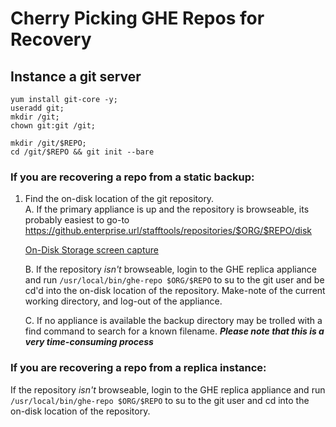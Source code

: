 # Cherry Picking GHE Repos for Recovery

## Instance a git server

```
yum install git-core -y;
useradd git;
mkdir /git;
chown git:git /git;
```

```
mkdir /git/$REPO;
cd /git/$REPO && git init --bare
```


### If you are recovering a repo from a static backup:

1. Find the on-disk location of the git repository.  
    A. If the primary appliance is up and the repository is browseable, its probably easiest to go-to https://github.enterprise.url/stafftools/repositories/$ORG/$REPO/disk 
    
    [On-Disk Storage screen capture](images/On-Disk_Storage.png)

    B. If the repository *isn't* browseable, login to the GHE replica appliance and run ```/usr/local/bin/ghe-repo $ORG/$REPO``` to su to the git user and be cd'd into the on-disk location of the repository. Make-note of the current working directory, and log-out of the appliance.  
    
    C. If no appliance is available the backup directory may be trolled with a find command to search for a known filename. ***Please note that this is a very time-consuming process***


### If you are recovering a repo from a replica instance:

If the repository *isn't* browseable, login to the GHE replica appliance and run ```/usr/local/bin/ghe-repo $ORG/$REPO``` to su to the git user and cd into the on-disk location of the repository.
